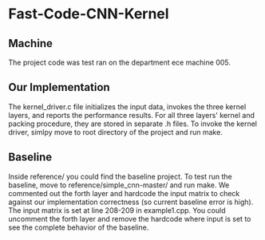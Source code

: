 # Fast-Code-CNN-Kernel

## Machine
The project code was test ran on the department ece machine 005. 

## Our Implementation
The kernel_driver.c file initializes the input data, invokes the three kernel layers, and reports the performance results. For all three layers' kernel and packing procedure, they are stored in separate .h files. To invoke the kernel driver, simlpy move to root directory of the project and run make. 

## Baseline
Inside reference/ you could find the baseline project.  To test run the baseline, move to reference/simple_cnn-master/ and run make. We commented out the forth layer and hardcode the input matrix to check against our implementation correctness (so current baseline error is high). The input matrix is set at line 208-209 in example1.cpp. You could uncomment the forth layer and remove the hardcode where input is set to see the complete behavior of the baseline. 